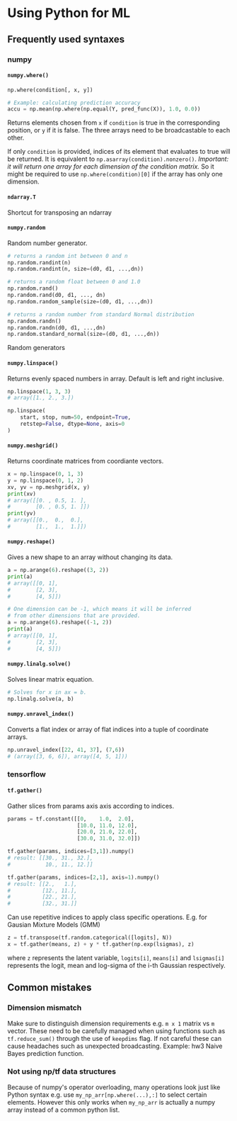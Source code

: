 # Using Python for ML

## Frequently used syntaxes

### numpy
#### `numpy.where()`
```python
np.where(condition[, x, y])

# Example: calculating prediction accuracy
accu = np.mean(np.where(np.equal(Y, pred_func(X)), 1.0, 0.0))
```
Returns elements chosen from `x` if `condition` is true in the corresponding position, or `y` if it is false. The three arrays need to be broadcastable to each other.

If only `condition` is provided, indices of its element that evaluates to true will be returned. It is equivalent to `np.asarray(condition).nonzero()`. *Important: it will return one array for each dimension of the condition matrix.* So it might be required to use `np.where(condition)[0]` if the array has only one dimension.

#### `ndarray.T`
Shortcut for transposing an ndarray

#### `numpy.random`
Random number generator.
```python
# returns a random int between 0 and n
np.random.randint(n)
np.random.randint(n, size=(d0, d1, ...,dn))

# returns a random float between 0 and 1.0
np.random.rand()
np.random.rand(d0, d1, ..., dn)
np.random.random_sample(size=(d0, d1, ...,dn))

# returns a random number from standard Normal distribution
np.random.randn()
np.random.randn(d0, d1, ...,dn)
np.random.standard_normal(size=(d0, d1, ...,dn))
```
Random generators

#### `numpy.linspace()`
Returns evenly spaced numbers in array. Default is left and right inclusive.

```python
np.linspace(1, 3, 3)
# array([1., 2., 3.])

np.linspace(
    start, stop, num=50, endpoint=True, 
    retstep=False, dtype=None, axis=0
)
```
#### `numpy.meshgrid()`
Returns coordinate matrices from coordiante vectors.
```python
x = np.linspace(0, 1, 3)
y = np.linspace(0, 1, 2)
xv, yv = np.meshgrid(x, y)
print(xv)
# array([[0. , 0.5, 1. ],
#        [0. , 0.5, 1. ]])
print(yv)
# array([[0.,  0.,  0.],
#        [1.,  1.,  1.]])
```

#### `numpy.reshape()`
Gives a new shape to an array without changing its data.
```python
a = np.arange(6).reshape((3, 2))
print(a)
# array([[0, 1],
#        [2, 3],
#        [4, 5]])

# One dimension can be -1, which means it will be inferred
# from other dimensions that are provided.
a = np.arange(6).reshape((-1, 2))
print(a)
# array([[0, 1],
#        [2, 3],
#        [4, 5]])
```

#### `numpy.linalg.solve()`
Solves linear matrix equation.

```python
# Solves for x in ax = b.
np.linalg.solve(a, b)
```

#### `numpy.unravel_index()`
Converts a flat index or array of flat indices into a tuple of coordinate arrays.

```python
np.unravel_index([22, 41, 37], (7,6))
# (array([3, 6, 6]), array([4, 5, 1]))
```

### tensorflow

#### `tf.gather()`

Gather slices from params axis axis according to indices.

```python
params = tf.constant([[0,    1.0,  2.0],
                      [10.0, 11.0, 12.0],
                      [20.0, 21.0, 22.0],
                      [30.0, 31.0, 32.0]])

tf.gather(params, indices=[3,1]).numpy()
# result: [[30., 31., 32.],
#           10., 11., 12.]]

tf.gather(params, indices=[2,1], axis=1).numpy()
# result: [[2.,   1.],
#          [12., 11.],
#          [22., 21.],
#          [32., 31.]]
```

Can use repetitive indices to apply class specific operations. E.g. for Gausian Mixture Models (GMM)
```python
z = tf.transpose(tf.random.categorical([logits], N))
x = tf.gather(means, z) + y * tf.gather(np.exp(lsigmas), z)
```
where `z` represents the latent variable, `logits[i]`, `means[i]` and `lsigmas[i]` represents the logit, mean and log-sigma of the i-th Gaussian respectively.

## Common mistakes

### Dimension mismatch

Make sure to distinguish dimension requirements e.g. `m x 1` matrix vs `m` vector. These need to be carefully managed when using functions such as `tf.reduce_sum()` through the use of `keepdims` flag. If not careful these can cause headaches such as unexpected broadcasting. Example: hw3 Naive Bayes prediction function.

### Not using np/tf data structures

Because of numpy's operator overloading, many operations look just like Python syntax e.g. use `my_np_arr[np.where(...),:]` to select certain elements. However this only works when `my_np_arr` is actually a numpy array instead of a common python list.